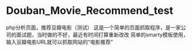 # Douban_Movie_Recommend_test
php分析页面，推荐豆瓣电影（测试）
这是一个简单的页面抓取程序，是一家公司的面试题，当时做的不好，最近有时间打算重新改改
简单的smarty模板使用，输入豆瓣电影URL就可以抓取网站的“电影推荐”
